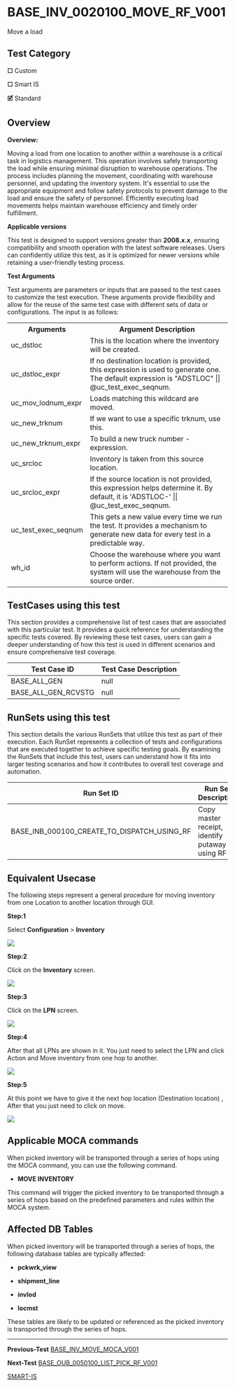 # **BASE_INV_0020100_MOVE_RF_V001**


<!-- SMART_DOC_GEN_TEST_DESCR - Start -->
Move a load
<!-- SMART_DOC_GEN_TEST_DESCR - End -->

## **Test Category**

**☐** Custom

**☐** Smart IS

**🗹** Standard

## **Overview**

**Overview:**

Moving a load from one location to another within a warehouse is a critical task in logistics management. This operation involves safely transporting the load while ensuring minimal disruption to warehouse operations. The process includes planning the movement, coordinating with warehouse personnel, and updating the inventory system. It's essential to use the appropriate equipment and follow safety protocols to prevent damage to the load and ensure the safety of personnel. Efficiently executing load movements helps maintain warehouse efficiency and timely order fulfillment.

**Applicable versions**

This test is designed to support versions greater than **2008.x.x**,
ensuring compatibility and smooth operation with the latest software
releases. Users can confidently utilize this test, as it is optimized
for newer versions while retaining a user-friendly testing process.

**Test Arguments**

Test arguments are parameters or inputs that are passed to the test
cases to customize the test execution. These arguments provide
flexibility and allow for the reuse of the same test case with different
sets of data or configurations. The input is as follows:


<!-- SMART_DOC_GEN_TEST_ARG - Start -->
<table>
<tr><th>Arguments</th><th>Argument Description</th></tr>
<tr><td>uc_dstloc</td><td>This is the location where the inventory will be created.</td></tr>
<tr><td>uc_dstloc_expr</td><td>If no destination location is provided, this expression is used to generate one. The default expression is "ADSTLOC" || @uc_test_exec_seqnum.</td></tr>
<tr><td>uc_mov_lodnum_expr</td><td>Loads matching this wildcard are moved.</td></tr>
<tr><td>uc_new_trknum</td><td>If we want to use a specific trknum, use this.</td></tr>
<tr><td>uc_new_trknum_expr</td><td>To build a new truck number - expression.</td></tr>
<tr><td>uc_srcloc</td><td>Inventory is taken from this source location.</td></tr>
<tr><td>uc_srcloc_expr</td><td>If the source location is not provided, this expression helps determine it. By default, it is 'ADSTLOC-' || @uc_test_exec_seqnum.</td></tr>
<tr><td>uc_test_exec_seqnum</td><td>This gets a new value every time we run the test. It provides a mechanism to generate new data for every test in a predictable way.</td></tr>
<tr><td>wh_id</td><td>Choose the warehouse where you want to perform actions. If not provided, the system will use the warehouse from the source order.</td></tr>
</table>
<!-- SMART_DOC_GEN_TEST_ARG - End -->

## **TestCases using this test**

This section provides a comprehensive list of test cases that are associated with this particular test. It provides a quick reference for understanding the specific tests covered. By reviewing these test cases, users can gain a deeper understanding of how this test is used in different scenarios and ensure comprehensive test coverage.


<!-- SMART_DOC_GEN_TEST_CASE_USING_THIS - Start -->
| Test Case ID | Test Case Description |
| ------------ | --------------------- |
| BASE_ALL_GEN | null |
| BASE_ALL_GEN_RCVSTG | null |

<!-- SMART_DOC_GEN_TEST_CASE_USING_THIS - End -->

## **RunSets using this test**

This section details the various RunSets that utilize this test as part of their execution. Each RunSet represents a collection of tests and configurations that are executed together to achieve specific testing goals. By examining the RunSets that include this test, users can understand how it fits into larger testing scenarios and how it contributes to overall test coverage and automation.


<!-- SMART_DOC_GEN_RUN_SET_USING_THIS - Start -->
| Run Set ID | Run Set Description |
| ---------- | ------------------- |
| BASE_INB_000100_CREATE_TO_DISPATCH_USING_RF | Copy master receipt, identify putaway using RF |

<!-- SMART_DOC_GEN_RUN_SET_USING_THIS - End -->

## **Equivalent Usecase**

The following steps represent a general procedure for moving inventory
from one Location to another location through GUI.

**Step:1**

Select **Configuration** > **Inventory**

![](BASE_INV_0020100_MOVE_RF_V001/image1.png)


**Step:2**

Click on the **Inventory** screen.

![](BASE_INV_0020100_MOVE_RF_V001/image2.png)


**Step:3**

Click on the **LPN** screen.

![](BASE_INV_0020100_MOVE_RF_V001/image3.png)

**Step:4**

After that all LPNs are shown in it. You just need to select the LPN and
click Action and Move inventory from one hop to another.

![](BASE_INV_0020100_MOVE_RF_V001/image4.png)

**Step:5**

At this point we have to give it the next hop location (Destination
location) , After that you just need to click on move.

![](BASE_INV_0020100_MOVE_RF_V001/image5.png)

## **Applicable MOCA commands**
When picked inventory will be transported through a series of hops using
the MOCA command, you can use the following command.

-   **MOVE INVENTORY**

This command will trigger the picked inventory to be transported through
a series of hops based on the predefined parameters and rules within the
MOCA system.

## **Affected DB Tables**

When picked inventory will be transported through a series of hops,
the following database tables are typically affected:

-   **pckwrk_view**

-   **shipment_line**

-   **invlod**

-   **locmst**

These tables are likely to be updated or referenced as the picked
inventory is transported through the series of hops.

---

**Previous-Test**
 [BASE_INV_MOVE_MOCA_V001](./tests_docs/BASE_INV_MOVE_MOCA_V001.md)
 
**Next-Test**
  [BASE_OUB_0050100_LIST_PICK_RF_V001](./tests_docs/BASE_OUB_0050100_LIST_PICK_RF_V001.md)

[SMART-IS](https://www.smart-is.pk) 